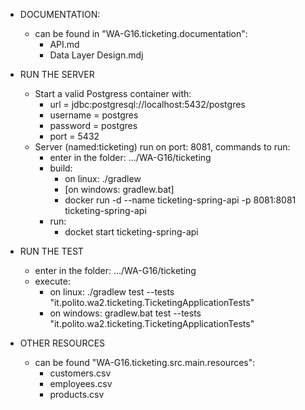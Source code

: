 - DOCUMENTATION:
    - can be found in "WA-G16.ticketing.documentation":
        - API.md
        - Data Layer Design.mdj
- RUN THE SERVER
    - Start a valid Postgress container with:
        - url = jdbc:postgresql://localhost:5432/postgres
        - username = postgres
        - password = postgres
        - port = 5432
    - Server (named:ticketing) run on port: 8081, commands to run:
        - enter in the folder: .../WA-G16/ticketing
        - build:
            - on linux: ./gradlew
            - [on windows: gradlew.bat]
            - docker run -d --name ticketing-spring-api -p 8081:8081 ticketing-spring-api
        - run:
            - docket start ticketing-spring-api
- RUN THE TEST
    - enter in the folder: .../WA-G16/ticketing
    - execute: 
        - on linux: ./gradlew test --tests "it.polito.wa2.ticketing.TicketingApplicationTests"
        - on windows: gradlew.bat test --tests "it.polito.wa2.ticketing.TicketingApplicationTests"
    
- OTHER RESOURCES
    - can be found "WA-G16.ticketing.src.main.resources":
        - customers.csv
        - employees.csv
        - products.csv